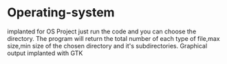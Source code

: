 # Operating-system
implanted for OS Project
just run the code and you can choose the directory.
The program will return the total number of each type of file,max size,min size of the chosen directory and it's subdirectories.
Graphical output implanted with GTK

